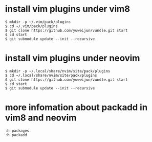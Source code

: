 # install vim plugins under vim8

    $ mkdir -p ~/.vim/pack/plugins
    $ cd ~/.vim/pack/plugins
    $ git clone https://github.com/yuweijun/vundle.git start
    $ cd start
    $ git submodule update --init --recursive

# install vim plugins under neovim

    $ mkdir -p ~/.local/share/nvim/site/pack/plugins
    $ cd ~/.local/share/nvim/site/pack/plugins
    $ git clone https://github.com/yuweijun/vundle.git start
    $ cd start
    $ git submodule update --init --recursive

# more infomation about packadd in vim8 and neovim

    :h packages
    :h packadd
